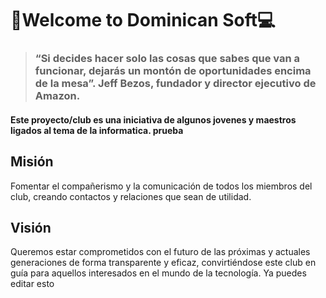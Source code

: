 # 📱Welcome to Dominican Soft💻

> ### **“Si decides hacer solo las cosas que sabes que van a funcionar, dejarás un montón de oportunidades encima de la mesa”.** Jeff Bezos, fundador y director ejecutivo de Amazon.

#### Este proyecto/club es una iniciativa de algunos jovenes  y maestros ligados al tema de la informatica. prueba

## Misión
Fomentar el compañerismo y la comunicación de todos los miembros del club, creando contactos y relaciones que sean de utilidad.

## Visión

Queremos estar comprometidos con el futuro de las próximas y actuales generaciones de forma transparente y eficaz, convirtiéndose este club en guía para aquellos interesados en el mundo de la tecnología. Ya puedes editar esto